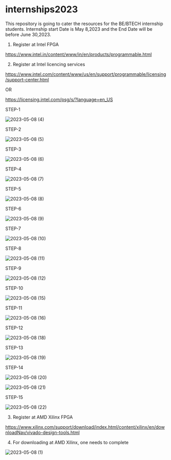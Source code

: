 # internships2023

This repository is going to cater the resources for the BE/BTECH internship students. Internship start Date is May 8,2023 and the End Date will be before June 30,2023.


1. Register at Intel FPGA 

https://www.intel.in/content/www/in/en/products/programmable.html

2. Register at Intel licencing services

https://www.intel.com/content/www/us/en/support/programmable/licensing/support-center.html

OR

https://licensing.intel.com/psg/s/?language=en_US

STEP-1

![2023-05-08 (4)](https://user-images.githubusercontent.com/98731221/236811017-f35199e0-3c3b-4ee7-b883-98f31da9ad75.png)

STEP-2 

![2023-05-08 (5)](https://user-images.githubusercontent.com/98731221/236811090-e78b33f3-515d-4e2c-b808-768f430c4f56.png)

STEP-3

![2023-05-08 (6)](https://user-images.githubusercontent.com/98731221/236811170-708d22d9-94ee-45e3-8fdd-a57bdc8a76d8.png)

STEP-4

![2023-05-08 (7)](https://user-images.githubusercontent.com/98731221/236811400-a5915aca-8b55-4bc9-bd93-e9511b7fad2e.png)

STEP-5

![2023-05-08 (8)](https://user-images.githubusercontent.com/98731221/236811505-f9f6f7f4-0530-459a-98aa-f69e878f3ebc.png)

STEP-6

![2023-05-08 (9)](https://user-images.githubusercontent.com/98731221/236811589-08389c18-4f77-4d27-a970-d39dfdbce9b0.png)

STEP-7

![2023-05-08 (10)](https://user-images.githubusercontent.com/98731221/236811659-1ad60f94-91b4-4098-82a0-989b3cc80518.png)

STEP-8

![2023-05-08 (11)](https://user-images.githubusercontent.com/98731221/236811723-fc71d379-270c-4787-9725-b7586fcf6fde.png)

STEP-9

![2023-05-08 (12)](https://user-images.githubusercontent.com/98731221/236811808-9063029c-af47-4199-9874-1627f5dadbb1.png)

STEP-10

![2023-05-08 (15)](https://user-images.githubusercontent.com/98731221/236811890-8963ded6-df3c-4683-b645-9eff1704d833.png)

STEP-11

![2023-05-08 (16)](https://user-images.githubusercontent.com/98731221/236811964-fe4df428-daf2-4d56-bf8b-b04a47424620.png)

STEP-12

![2023-05-08 (18)](https://user-images.githubusercontent.com/98731221/236812034-a80dacca-bf27-45f3-8cbf-10322a6430fc.png)

STEP-13

![2023-05-08 (19)](https://user-images.githubusercontent.com/98731221/236812082-351d62a1-8be4-4b32-9250-7efcfe06e9d3.png)

STEP-14

![2023-05-08 (20)](https://user-images.githubusercontent.com/98731221/236812190-2995923e-2ff4-4a03-8401-cc4dbb8ff7b8.png)

![2023-05-08 (21)](https://user-images.githubusercontent.com/98731221/236812283-01650ce0-e821-4974-baef-626dda81ed40.png)


STEP-15

![2023-05-08 (22)](https://user-images.githubusercontent.com/98731221/236812327-6b304402-d3af-464b-96ad-07ba93f5706a.png)



3. Register at AMD Xilinx FPGA 

https://www.xilinx.com/support/download/index.html/content/xilinx/en/downloadNav/vivado-design-tools.html

4. For downloading at AMD Xilinx, one needs to complete 

![2023-05-08 (1)](https://user-images.githubusercontent.com/98731221/236813037-9e075efc-97f9-4743-aaa1-740d4ac45860.png)

